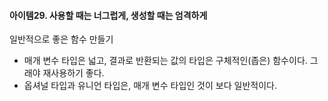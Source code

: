 #### 아이템29. 사용할 때는 너그럽게, 생성할 때는 엄격하게

일반적으로 좋은 함수 만들기
* 매개 변수 타입은 넓고, 결과로 반환되는 값의 타입은 구체적인(좁은) 함수이다. 그래야 재사용하기 좋다.
* 옵셔널 타입과 유니언 타입은, 매개 변수 타입인 것이 보다 일반적이다.

